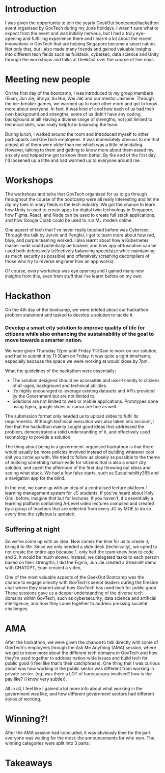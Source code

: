 # Introduction
I was given the opportunity to join the yearly GeekOut bootcamp/hackathon event organised by GovTech during my June holidays. I wasn't sure what to expect from the event and was initially nervous, but I had a truly eye-opening and fulfilling experience there and I learnt a lot about the recent innovations in GovTech that are helping Singapore become a smart nation. Not only that, but I also made many friends and gained valuable insights into different tech fields such as fullstack, cybersec, data science and Unity through the workshops and talks at GeekOut over the course of five days.

# Meeting new people

On the first day of the bootcamp, I was introduced to my group members (Euan, Jun Jie, Shriya, Su Hui, Wei Jie) and our mentor Jasmine. Through the ice-breaker games, we warmed up to each other more and got to know more about everyone. In fact, it was kind of cool how each of us had their own background and strengths; some of us didn't have any coding background at all! Having a diverse range of strengths, not just limited to technical skills, was really helpful in balancing the team.

During lunch, I walked around the room and introduced myself to other participants and GovTech employees. It was immediately obvious to me that almost all of them were older than me which was a little intimidating. However, talking to them and getting to know more about them eased my anxiety and helped me get to know them better. By the end of the first day, I'd loosened up a little and had warmed up to everyone around me.

# Workshops

The workshops and talks that GovTech organised for us to go through throughout the course of the bootcamp were all really interesting and let me dip my toes in many fields in the tech industry. 
We got the chance to learn how Unity is used to create apps for digital twin technology in Singapore, how Figma, React, and Node can be used to create full stack applications, and how Google Colab could be used to run ML models online. 

One aspect of tech that I've never really touched before was Cybersec. Through the talk by Jervin and Pengfei, I got to learn more about how red, blue, and purple teaming worked. I also learnt about how a Kubernetes master node could potentially be hacked, and how app obfuscation can be used both defensively (effectively balancing speed/size while maintaining as much security as possible) and offensively (crashing decompilers of those who try to reverse engineer how an app works). 

Of course, every workshop was eye opening and I gained many new insights from this, even from stuff that I've learnt before on my own.

# Hackathon

On the 4th day of the bootcamp, we were briefed about our hackathon problem statement and tasked to develop a solution to tackle it:

### Develop a smart city solution to improve quality of life for citizens while also enhancing the sustainability of the goal to move towards a smarter nation.

We were given Thursday 12pm until Friday 11:30am to work on our solution, and had to submit it by 11:30am on Friday. It was quite a tight timeframe, especially because the space we were working at would close by 7pm. 

What the guidelines of the hackathon were essentially:
* The solution designed should be accessible and user-friendly to citizens of all-ages, background and technical abilities. 
* It’s highly encouraged to leverage existing datasets and APIs provided by the Government but are not limited to. 
* Solutions are not limited to web or mobile applications. Prototypes done using figma, google slides or canva are fine as well.

The submission format only needed us to upload slides to fulfil its requirements. Although technical execution was also taken into account, I feel that the hackathon mainly sought good ideas that addressed the problem, demonstrated a solid understanding of it, and effectively used technology to provide a solution. 

The thing about being in a government-organised hackathon is that there would usually be more policies involved instead of building whatever cool shit you come up with. We tried to follow as closely as possible to the theme of building something nation-wide for citizens that is also a smart city solution, and spent the afternoon of the first day throwing out ideas and seeing what stuck. We had a few false starts, such as Sustainability365 and a navigation app for the blind. 

In the end, we came up with an idea of a centralised lecture platform / learning management system for JC students. If you've heard about Holy Grail before, imagine that but for lectures. If you haven't, it's essentially a learning platform containing A-Level video lectures compiled and created by a group of teachers that are selected from every JC by MOE to do so every time the syllabus is updated. 

## Suffering at night
So we've come up with an idea. Now comes the time for us to create it; bring it to life. Since we only needed a slide deck (technically), we opted to not create the entire app because 1. only half the team knew how to code and 2. it would be much slower. Instead, we delegated tasks to each person based on their strengths; I did the Figma, Jun Jie created a Streamlit demo with CHATGPT, Euan created a video,

One of the most valuable aspects of the GeekOut Bootcamp was the chance to engage directly with GovTech’s senior leaders during the fireside chat where they shared about how GovTech has used tech for public good. These sessions gave us a deeper understanding of the diverse tech domains within GovTech, such as cybersecurity, data science and artificial intelligence, and how they come together to address pressing societal challenges.

# AMA

After the hackathon, we were given the chance to talk directly with some of GovTech's employees through the Ask Me Anything (AMA) session, where we got to know more about the different tech domains in GovTech and how they're used together to address nation-wide issues and build tech for public good (i feel like that's their catchphrase). One thing that I was curious about was how working in the public sector was different from working in private sector. (eg. was there a LOT of bureaucracy involved? how is the pay like? (i know very subtle)).

All in all, I feel like I gained a lot more info about what working in the government was like, and how different government sectors had different styles of working.

# Winning?!
After the AMA session had concluded, it was obviously time for the part everyone was waiting for the most: the announcements for who won. The winning categories were split into 3 parts:

# Takeaways
